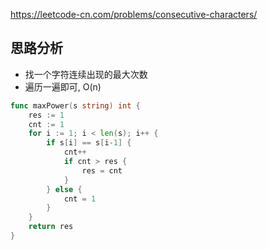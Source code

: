 https://leetcode-cn.com/problems/consecutive-characters/

## 思路分析
- 找一个字符连续出现的最大次数
- 遍历一遍即可, O(n)
```go
func maxPower(s string) int {
    res := 1
    cnt := 1
    for i := 1; i < len(s); i++ {
        if s[i] == s[i-1] {
            cnt++
            if cnt > res {
                res = cnt
            }
        } else {
            cnt = 1
        }
    }
    return res
}
```